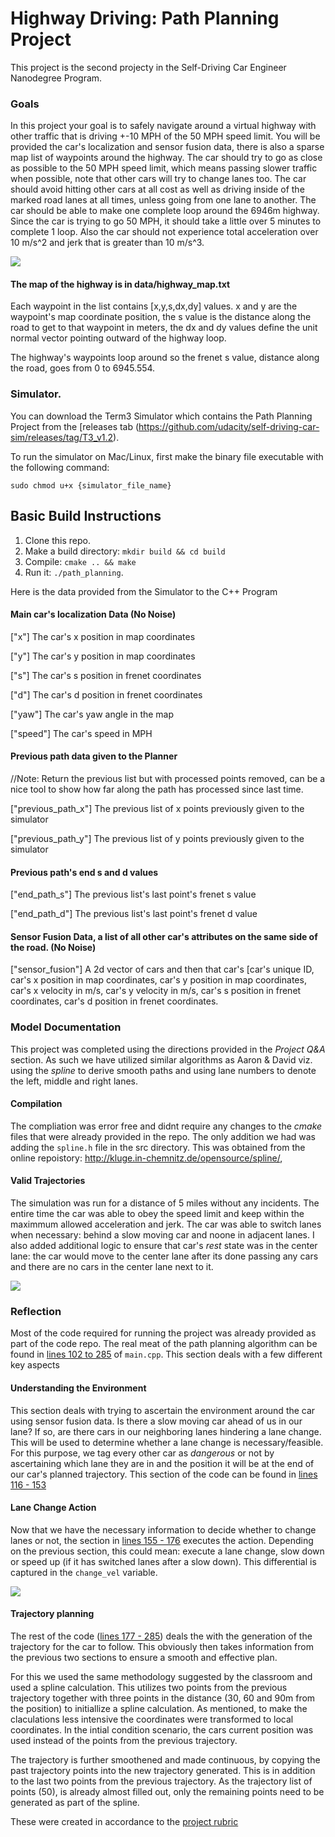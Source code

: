 # Highway Driving: Path Planning Project

This project is the second projecty in the Self-Driving Car Engineer Nanodegree Program. 

[//]: # (Image References)
[startup]: ./imgs/statup-1.png
[lane_change]: ./imgs/lane_change-1.png
[final_image]: ./imgs/final-1.png

### Goals

In this project your goal is to safely navigate around a virtual highway with other traffic that is driving +-10 MPH of the 50 MPH speed limit. You will be provided the car's localization and sensor fusion data, there is also a sparse map list of waypoints around the highway. The car should try to go as close as possible to the 50 MPH speed limit, which means passing slower traffic when possible, note that other cars will try to change lanes too. The car should avoid hitting other cars at all cost as well as driving inside of the marked road lanes at all times, unless going from one lane to another. The car should be able to make one complete loop around the 6946m highway. Since the car is trying to go 50 MPH, it should take a little over 5 minutes to complete 1 loop. Also the car should not experience total acceleration over 10 m/s^2 and jerk that is greater than 10 m/s^3.

![][startup]

#### The map of the highway is in data/highway_map.txt

Each waypoint in the list contains  [x,y,s,dx,dy] values. x and y are the waypoint's map coordinate position, the s value is the distance along the road to get to that waypoint in meters, the dx and dy values define the unit normal vector pointing outward of the highway loop.

The highway's waypoints loop around so the frenet s value, distance along the road, goes from 0 to 6945.554.

### Simulator.

You can download the Term3 Simulator which contains the Path Planning Project from the [releases tab (https://github.com/udacity/self-driving-car-sim/releases/tag/T3_v1.2).  

To run the simulator on Mac/Linux, first make the binary file executable with the following command:

```shell
sudo chmod u+x {simulator_file_name}
```

## Basic Build Instructions

1. Clone this repo.
2. Make a build directory: `mkdir build && cd build`
3. Compile: `cmake .. && make`
4. Run it: `./path_planning`.

Here is the data provided from the Simulator to the C++ Program

#### Main car's localization Data (No Noise)

["x"] The car's x position in map coordinates

["y"] The car's y position in map coordinates

["s"] The car's s position in frenet coordinates

["d"] The car's d position in frenet coordinates

["yaw"] The car's yaw angle in the map

["speed"] The car's speed in MPH

#### Previous path data given to the Planner

//Note: Return the previous list but with processed points removed, can be a nice tool to show how far along
the path has processed since last time. 

["previous_path_x"] The previous list of x points previously given to the simulator

["previous_path_y"] The previous list of y points previously given to the simulator

#### Previous path's end s and d values 

["end_path_s"] The previous list's last point's frenet s value

["end_path_d"] The previous list's last point's frenet d value

#### Sensor Fusion Data, a list of all other car's attributes on the same side of the road. (No Noise)

["sensor_fusion"] A 2d vector of cars and then that car's [car's unique ID, car's x position in map coordinates, car's y position in map coordinates, car's x velocity in m/s, car's y velocity in m/s, car's s position in frenet coordinates, car's d position in frenet coordinates.

### Model Documentation

This project was completed using the directions provided in the *Project Q&A* section. As such we have utilized similar algorithms as Aaron & David viz. using the *spline* to derive smooth paths and using lane numbers to denote the left, middle and right lanes.

#### Compilation

The compliation was error free and didnt require any changes to the *cmake* files that were already provided in the repo. The only addition we had was adding the ```spline.h``` file in the src directory. This was obtained from the online repoistory: http://kluge.in-chemnitz.de/opensource/spline/,

#### Valid Trajectories

The simulation was run for a distance of 5 miles without any incidents. The entire time the car was able to obey the speed limit and keep within the maximmum allowed acceleration and jerk. The car was able to switch lanes when necessary: behind a slow moving car and noone in adjacent lanes. I also added additional logic to ensure that car's *rest* state was in the center lane: the car would move to the center lane after its done passing any cars and there are no cars in the center lane next to it.

![][final_image]

### Reflection

Most of the code required for running the project was already provided as part of the code repo. The real meat of the path planning algorithm can be found in [lines 102 to 285](./src/main.cpp#L102) of ```main.cpp```. This section deals with a few different key aspects

#### Understanding the Environment

This section deals with trying to ascertain the environment around the car using sensor fusion data. Is there a slow moving car ahead of us in our lane? If so, are there cars in our neighboring lanes hindering a lane change. This will be used to determine whether a lane change is necessary/feasible. For this purpose, we tag every other car as *dangerous* or not by ascertaining which lane they are in and the position it will be at the end of our car's planned trajectory. This section of the code can be found in [lines 116 - 153](./src/main.cpp#L116)

#### Lane Change Action

Now that we have the necessary information to decide whether to change lanes or not, the section in [lines 155 - 176](./src/main.cpp#L155) executes the action. Depending on the previous section, this could mean: execute a lane change, slow down or speed up (if it has switched lanes after a slow down). This differential is captured in the ```change_vel``` variable.

![][lane_change]

#### Trajectory planning

The rest of the code ([lines 177 - 285](./src/main.cpp#L177)) deals the with the generation of the trajectory for the car to follow. This obviously then takes information from the previous two sections to ensure a smooth and effective plan.

For this we used the same methodology suggested by the classroom and used a spline calculation. This utilizes two points from the previous trajectory together with three points in the distance (30, 60 and 90m from the position) to initiallize a spline calculation. As mentioned, to make the claculations less intensive the coordinates were transformed to local coordinates. In the intial condition scenario, the cars current position was used instead of the points from the previous trajectory.

The trajectory is further smoothened and made continuous, by copying the past trajectory points into the new trajectory generated. This is in addition to the last two points from the previous trajectory. As the trajectory list of points (50), is already almost filled out, only the remaining points need to be generated as part of the spline. 

These were created in accordance to the [project rubric](https://review.udacity.com/#!/rubrics/1971/view)
